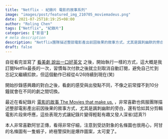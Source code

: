 ```yaml
---
title: "Netflix - 紀錄片 電影的故事系列"
image: "images/post/featured_img_210705_moviemadeus.png"
date: 2021-07-25T18:19:25+08:00
author: "Roling Chen"
tags: ["Netflix", "紀錄片"]
categories: ["影音"]
# meta description
description: "Netflix團隊描述整部電影產出前因後果的敘事方式，尤其是諷刺幽默的旁白，恰如其分剪輯電影片段來呼應，讓紀錄片變得輕鬆有趣"
draft: false
---
```


自從看完並寫了 [看美劇 說出一口好英文](../210526_br_learningthroughplay/) 之後，開始執行一樣的方式，這大概是我訂閱Netflix最長的一次，習慣每次付款之後就立刻取消自動訂閱，避免自己忙到忘記又繼續扣款，但這個動作已經從4/26持續到現在(笑)

開始抄錄感興趣的對白之後，看劇的感受與出發點不同，不像之前常撐不到10分鐘就會在不同的劇之間切換。

最近在看紀錄片 [電影的故事 The Movies that make us.](https://www.netflix.com/tw/title/80990849) ，非常喜歡也佩服團隊描述整部電影產出前因後果的敘事方式，尤其是諷刺幽默的旁白，還有恰如其分剪輯電影片段來呼應，這些表現方式讓紀錄片變得輕鬆有趣又發人深省(認真?)

本人非常喜歡阿甘正傳，看得非常仔細，注意到受訪對象的名條圖也很用心，阿甘的名條圖有一隻蝦子，終極警探則是爆炸圖案，太可愛了。



